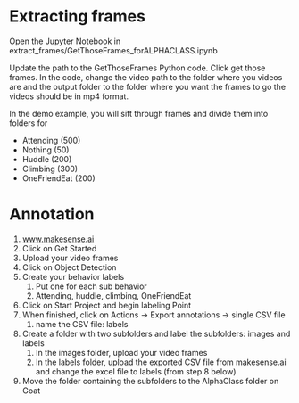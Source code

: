 # Extracting frames

Open the Jupyter Notebook in extract_frames/GetThoseFrames_forALPHACLASS.ipynb
 
Update the path to the GetThoseFrames Python code.
Click get those frames.
In the code, change the video path to the folder where you videos are and the output folder to the folder where you want the frames to go the videos should be in mp4 format.

In the demo example, you will sift through frames and divide them into folders for
- Attending (500)
- Nothing (50)
- Huddle (200)
- Climbing (300)
- OneFriendEat (200)


# Annotation
 
1.	www.makesense.ai
2.	Click on Get Started
3.	Upload your video frames
4.	Click on Object Detection
5.	Create your behavior labels 
	1.	Put one for each sub behavior
	2.	Attending, huddle, climbing, OneFriendEat
6.	Click on Start Project and begin labeling Point
7.	When finished, click on Actions → Export annotations → single CSV file 
	1.	name the CSV file: labels
8.	Create a folder with two subfolders and label the subfolders: images and labels 
	1.	In the images folder, upload your video frames
	2.	In the labels folder, upload the exported CSV file from makesense.ai and change the excel file to labels (from step 8 below)
9.	Move the folder containing the subfolders to the AlphaClass folder on Goat

